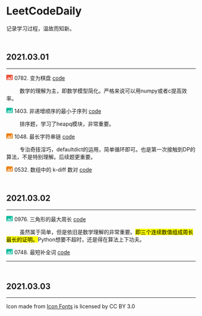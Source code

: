 # LeetCodeDaily

记录学习过程，温故而知新。

## <br>**2021.03.01**

******
<img src="icons/hard_icon.png" height='14'> 0782. 变为棋盘 [code](https://github.com/yhzhang95/LeetCodeDaily/blob/main/No_0782.py)

&nbsp;&nbsp;&nbsp;&nbsp;&nbsp;&nbsp;&nbsp;&nbsp; 数学的理解为主，即数学模型简化。严格来说可以用numpy或者c提高效率。

<img src="icons/easy_icon.png" height='14'> 1403. 非递增顺序的最小子序列 [code](https://github.com/yhzhang95/LeetCodeDaily/blob/main/No_1403.py)

&nbsp;&nbsp;&nbsp;&nbsp;&nbsp;&nbsp;&nbsp;&nbsp; 排序题，学习了heapq模块，非常重要。

<img src="icons/medi_icon.png" height='14'> 1048. 最长字符串链 [code](https://github.com/yhzhang95/LeetCodeDaily/blob/main/No_1048.py)

&nbsp;&nbsp;&nbsp;&nbsp;&nbsp;&nbsp;&nbsp;&nbsp; 专治奇技淫巧，defaultdict的运用，简单循环即可。也是第一次接触到DP的算法，不是特别理解。后续题更重要。

<img src="icons/medi_icon.png" height='14'> 0532. 数组中的 k-diff 数对 [code](https://github.com/yhzhang95/LeetCodeDaily/blob/main/No_532.py)

## <br>**2021.03.02**

******
<img src="icons/easy_icon.png" height='14'> 0976. 三角形的最大周长 [code](https://github.com/yhzhang95/LeetCodeDaily/blob/main/No_976.py)

&nbsp;&nbsp;&nbsp;&nbsp;&nbsp;&nbsp;&nbsp;&nbsp; 虽然属于简单，但是依旧是数学理解的非常重要。<mark>即三个连续数值组成周长最长的证明。</mark>Python想要不超时，还是得在算法上下功夫。

<img src="icons/easy_icon.png" height='14'> 0748. 最短补全词 [code](https://github.com/yhzhang95/LeetCodeDaily/blob/main/No_0748.py)
******

## <br>**2021.03.03**

******

[comment]: <> (   <img src="icons/hard_icon.png" height='14'>   )
[comment]: <> (   <img src="icons/medi_icon.png" height='14'>   )
[comment]: <> (   <img src="icons/easy_icon.png" height='14'>   )

<div>Icon made from <a href="http://www.onlinewebfonts.com/icon">Icon Fonts</a> is licensed by CC BY 3.0</div>
